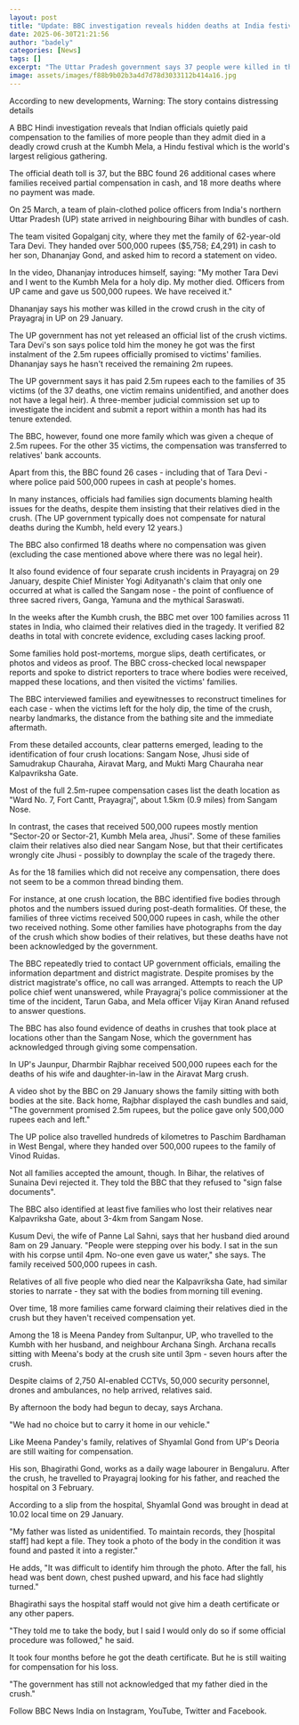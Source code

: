 ```yaml
---
layout: post
title: "Update: BBC investigation reveals hidden deaths at India festival crush"
date: 2025-06-30T21:21:56
author: "badely"
categories: [News]
tags: []
excerpt: "The Uttar Pradesh government says 37 people were killed in the Kumbh Mela crush, but the BBC has verified at least 82 deaths."
image: assets/images/f88b9b02b3a4d7d78d3033112b414a16.jpg
---
```


According to new developments, Warning: The story contains distressing details 

A BBC Hindi investigation reveals that Indian officials quietly paid compensation to the families of more people than they admit died in a deadly crowd crush at the Kumbh Mela, a Hindu festival which is the world's largest religious gathering.

The official death toll is 37, but the BBC found 26 additional cases where families received partial compensation in cash, and 18 more deaths where no payment was made.

On 25 March, a team of plain-clothed police officers from India's northern Uttar Pradesh (UP) state arrived in neighbouring Bihar with bundles of cash.

The team visited Gopalganj city, where they met the family of 62-year-old Tara Devi. They handed over 500,000 rupees ($5,758; £4,291) in cash to her son, Dhananjay Gond, and asked him to record a statement on video.

In the video, Dhananjay introduces himself, saying: "My mother Tara Devi and I went to the Kumbh Mela for a holy dip. My mother died. Officers from UP came and gave us 500,000 rupees. We have received it."

Dhananjay says his mother was killed in the crowd crush in the city of Prayagraj in UP on 29 January.

The UP government has not yet released an official list of the crush victims. Tara Devi's son says police told him the money he got was the first instalment of the 2.5m rupees officially promised to victims' families. Dhananjay says he hasn't received the remaining 2m rupees.

The UP government says it has paid 2.5m rupees each to the families of 35 victims (of the 37 deaths, one victim remains unidentified, and another does not have a legal heir). A three-member judicial commission set up to investigate the incident and submit a report within a month has had its tenure extended.

The BBC, however, found one more family which was given a cheque of 2.5m rupees. For the other 35 victims, the compensation was transferred to relatives' bank accounts.

Apart from this, the BBC found 26 cases - including that of Tara Devi - where police paid 500,000 rupees in cash at people's homes.

In many instances, officials had families sign documents blaming health issues for the deaths, despite them insisting that their relatives died in the crush. (The UP government typically does not compensate for natural deaths during the Kumbh, held every 12 years.)

The BBC also confirmed 18 deaths where no compensation was given (excluding the case mentioned above where there was no legal heir).

It also found evidence of four separate crush incidents in Prayagraj on 29 January, despite Chief Minister Yogi Adityanath's claim that only one occurred at what is called the Sangam nose - the point of confluence of three sacred rivers, Ganga, Yamuna and the mythical Saraswati.

In the weeks after the Kumbh crush, the BBC met over 100 families across 11 states in India, who claimed their relatives died in the tragedy. It verified 82 deaths in total with concrete evidence, excluding cases lacking proof.

Some families hold post-mortems, morgue slips, death certificates, or photos and videos as proof. The BBC cross-checked local newspaper reports and spoke to district reporters to trace where bodies were received, mapped these locations, and then visited the victims' families.

The BBC interviewed families and eyewitnesses to reconstruct timelines for each case - when the victims left for the holy dip, the time of the crush, nearby landmarks, the distance from the bathing site and the immediate aftermath.

From these detailed accounts, clear patterns emerged, leading to the identification of four crush locations: Sangam Nose, Jhusi side of Samudrakup Chauraha, Airavat Marg, and Mukti Marg Chauraha near Kalpavriksha Gate.

Most of the full 2.5m-rupee compensation cases list the death location as "Ward No. 7, Fort Cantt, Prayagraj", about 1.5km (0.9 miles) from Sangam Nose.

In contrast, the cases that received 500,000 rupees mostly mention "Sector-20 or Sector-21, Kumbh Mela area, Jhusi". Some of these families claim their relatives also died near Sangam Nose, but that their certificates wrongly cite Jhusi - possibly to downplay the scale of the tragedy there.

As for the 18 families which did not receive any compensation, there does not seem to be a common thread binding them.

For instance, at one crush location, the BBC identified five bodies through photos and the numbers issued during post-death formalities. Of these, the families of three victims received 500,000 rupees in cash, while the other two received nothing. Some other families have photographs from the day of the crush which show bodies of their relatives, but these deaths have not been acknowledged by the government.

The BBC repeatedly tried to contact UP government officials, emailing the information department and district magistrate. Despite promises by the district magistrate's office, no call was arranged. Attempts to reach the UP police chief went unanswered, while Prayagraj's police commissioner at the time of the incident, Tarun Gaba, and Mela officer Vijay Kiran Anand refused to answer questions.

The BBC has also found evidence of deaths in crushes that took place at locations other than the Sangam Nose, which the government has acknowledged through giving some compensation.

In UP's Jaunpur, Dharmbir Rajbhar received 500,000 rupees each for the deaths of his wife and daughter-in-law in the Airavat Marg crush.

A video shot by the BBC on 29 January shows the family sitting with both bodies at the site. Back home, Rajbhar displayed the cash bundles and said, "The government promised 2.5m rupees, but the police gave only 500,000 rupees each and left."

The UP police also travelled hundreds of kilometres to Paschim Bardhaman in West Bengal, where they handed over 500,000 rupees to the family of Vinod Ruidas.

Not all families accepted the amount, though. In Bihar, the relatives of Sunaina Devi rejected it. They told the BBC that they refused to "sign false documents".

The BBC also identified at least five families who lost their relatives near Kalpavriksha Gate, about 3-4km from Sangam Nose.

Kusum Devi, the wife of Panne Lal Sahni, says that her husband died around 8am on 29 January. "People were stepping over his body. I sat in the sun with his corpse until 4pm. No-one even gave us water," she says. The family received 500,000 rupees in cash.

Relatives of all five people who died near the Kalpavriksha Gate, had similar stories to narrate - they sat with the bodies from morning till evening.

Over time, 18 more families came forward claiming their relatives died in the crush but they haven't received compensation yet.

Among the 18 is Meena Pandey from Sultanpur, UP, who travelled to the Kumbh with her husband, and neighbour Archana Singh. Archana recalls sitting with Meena's body at the crush site until 3pm - seven hours after the crush.

Despite claims of 2,750 AI-enabled CCTVs, 50,000 security personnel, drones and ambulances, no help arrived, relatives said.

By afternoon the body had begun to decay, says Archana.

"We had no choice but to carry it home in our vehicle."

Like Meena Pandey's family, relatives of Shyamlal Gond from UP's Deoria are still waiting for compensation.

His son, Bhagirathi Gond, works as a daily wage labourer in Bengaluru. After the crush, he travelled to Prayagraj looking for his father, and reached the hospital on 3 February.

According to a slip from the hospital, Shyamlal Gond was brought in dead at 10.02 local time on 29 January.

"My father was listed as unidentified. To maintain records, they [hospital staff] had kept a file. They took a photo of the body in the condition it was found and pasted it into a register."

He adds, "It was difficult to identify him through the photo. After the fall, his head was bent down, chest pushed upward, and his face had slightly turned."

Bhagirathi says the hospital staff would not give him a death certificate or any other papers.

"They told me to take the body, but I said I would only do so if some official procedure was followed," he said.

It took four months before he got the death certificate. But he is still waiting for compensation for his loss.

"The government has still not acknowledged that my father died in the crush."

Follow BBC News India on Instagram, YouTube, Twitter and Facebook.


